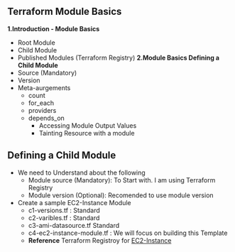 ## Terraform Module Basics
**1.Introduction - Module Basics**
- Root Module
- Child Module
- Published Modules (Terraform Registry)
**2.Module Basics Defining a Child Module**
- Source (Mandatory)
- Version
- Meta-aurgements 
    - count 
    - for_each
    - providers
    - depends_on
        - Accessing Module Output Values
        - Tainting Resource with a module
## Defining a Child Module 
- We need to Understand about the following
    - Module source (Mandatory): To Start with. I am using Terraform Registry
    - Module version (Optional): Recomended to use module version
- Create a sample EC2-Instance Module
    - c1-versions.tf : Standard
    - c2-varibles.tf : Standard
    - c3-ami-datasource.tf Standard
    - c4-ec2-instance-module.tf : We will focus on building this Template
    - **Reference** Terraform Registroy for [EC2-Instance](https://registry.terraform.io/modules/terraform-aws-modules/ec2-instance/aws/latest)